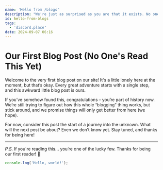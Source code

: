 ```yaml
---
name: 'Hello from /blogs'
description: "We're just as surprised as you are that it exists. No one's read it yet, but hey, every journey starts with one awkward step, right? Stay tuned for more (hopefully better) posts!"
id: hello-from-blogs
tags:
  - 'discord.place'
date: 2024-09-07 06:16
---
```


# Our First Blog Post (No One's Read This Yet)

Welcome to the very first blog post on our site! It's a little lonely here at the moment, but that’s okay. Every great adventure starts with a single step, and this awkward little blog post is ours.

If you’ve somehow found this, congratulations – you’re part of history now. We’re still trying to figure out how this whole “blogging” thing works, but stick around, and we promise things will only get better from here (we hope).

For now, consider this post the start of a journey into the unknown. What will the next post be about? Even we don’t know yet. Stay tuned, and thanks for being here!

---

*P.S.* If you're reading this... you’re one of the lucky few. Thanks for being our first reader! 👀

```js
console.log('Hello, world!');
```